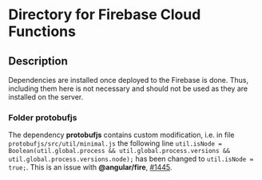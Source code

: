 # Directory for Firebase Cloud Functions

## Description

Dependencies are installed once deployed to the Firebase is done. Thus, including them here is not necessary and should not be used as they are installed on the server.

### Folder **protobufjs**

The dependency **protobufjs** contains custom modification, i.e. in file `protobufjs/src/util/minimal.js` the following line `util.isNode = Boolean(util.global.process && util.global.process.versions && util.global.process.versions.node);` has been changed to `util.isNode = true;`. This is an issue with **@angular/fire**, [#1445](https://github.com/firebase/firebase-js-sdk/issues/1455).

<!-- TODO: Open an issue on protobufjs package. And think about better solution without the need to pushing it to the repository. -->

